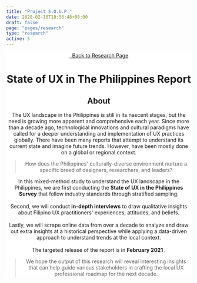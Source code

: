 ```yaml
---
title: "Project S.O.U.P."
date: 2020-02-10T18:56:48+08:00
draft: false
page: "pages/research"
type: "research"
active: 5
---
```


<header
  class="padding-y-96"
  style="background-color: white;
  background-image: url(../../assets/images/projects/soup2020/research_cover_elements.svg);
  background-repeat: no-repeat;
  background-attachment: fixed;
  background-size: contain;"
>
  <div class="wrapper">
    <a href="/research" class="button outline margin-bottom-48">
      <i class="fas fa-arrow-left"></i> &nbsp; Back to Research Page
    </a>
    <h1 class="margin-bottom-32 text-dark">State of UX in The Philippines Report</h1>
    <div class="margin-bottom-96">
      <h2 class="text-secondary margin-bottom-24">About</h2>
      <p>
        The UX landscape in the Philippines is still in its nascent stages, but the need is growing more apparent and comprehensive each year. Since more than a decade ago, technological innovations and cultural paradigms have called for a deeper understanding and implementation of UX practices globally. There have been many reports that attempt to understand its current state and imagine future trends. However, have been mostly done on a global or regional context.
      </p>
      <blockquote>
        <p>
          How does the Philippines' culturally-diverse environment nurture a specific breed of designers, researchers, and leaders? 
        </p>
      </blockquote>
      <p>
      In this mixed-method study to understand the UX landscape in the Philippines, we are first conducting the <b>State of UX in the Philippines Survey</b> that follow industry standards through stratified sampling. <br/><br/>
      Second, we will conduct <b>in-depth interviews</b> to draw qualitative insights about Filipino UX practitioners' experiences, attitudes, and beliefs. <br/><br/>
      Lastly, we will scrape online data from over a decade to analyze and draw out extra insights at a historical perspective while applying a data-driven approach to understand trends at the local context. <br/><br/>
      The targeted release of the report is in <b> February 2021 </b>. 
      </p>
      <blockquote>
        <p>
          We hope the output of this research will reveal interesting insights that can help guide various stakeholders in crafting the local UX professional roadmap for the next decade.
        </p>
      </blockquote>
    </div>

  </div>
</header>

<link rel="stylesheet" type="text/css" href="../../css/chip.css" />
<link rel="stylesheet" type="text/css" href="../../css/research.css" />
